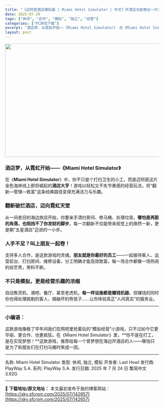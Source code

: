 ```yaml
---
title: "《迈阿密酒店模拟器 | Miami Hotel Simulator | 中文》开酒店也能卷出一片天！"
date: 2025-07-29
tags: ["休闲", "合作", "模拟", "独立", "经营"]
categories: ["PC游戏下载"]
excerpt: "酒店梦，从霓虹开始——《Miami Hotel Simulator》 在《Miami Hotel Simulator》中，你不只是个打扫卫生的小工，而是迈阿密这片金色海岸线上即将崛起的酒店大亨！游戏以轻松又不失节奏感的经营玩法，将“翻新—管理—致富”这条经典路径变得充满活力与乐趣。 翻新破烂酒店，迈&hellip;"
layout: post
---
```


<img class="aligncenter size-full wp-image-142658" src="https://sky.sfcrom.com/wp-content/uploads/2025/07/2025072902061489.webp" alt="" width="660" height="370" />
<h3>酒店梦，从霓虹开始——《Miami Hotel Simulator》</h3>
在《<strong>Miami Hotel Simulator</strong>》中，你不只是个打扫卫生的小工，而是迈阿密这片金色海岸线上即将崛起的<strong>酒店大亨</strong>！游戏以轻松又不失节奏感的经营玩法，将“翻新—管理—致富”这条经典路径变得充满活力与乐趣。
<h3><strong>翻新破烂酒店，迈向霓虹天堂</strong></h3>
从一间老旧的海边旅店开始，你要亲手清扫房间、修马桶、处理垃圾，<strong>哪怕是再脏的角落，也阻挡不了你发财的脚步</strong>。每一次翻新不仅能带来视觉上的焕然一新，更是朝“五星酒店”迈进的一小步。
<h3><strong>人手不足？叫上朋友一起卷！</strong></h3>
支持多人合作，是这款游戏的灵魂。<strong>朋友就是你最好的员工</strong>——一起接待客人、运营前台、打扫房间、维修设备，分工明确才能高效致富。每一场合作都像一场热闹的综艺秀，笑料不断。
<h3><strong>不只是模拟，更是经营乐趣的浓缩</strong></h3>
自动售货机、酒吧、餐厅、甚至老虎机，<strong>每一样设施都是赚钱机器</strong>。但赚钱的同时你也得处理挑剔的客人、搞破坏的熊孩子……让你体验真正“人间真实”的服务业。

<hr />

<h3>小编语：</h3>
这款游戏像极了早年间我们在网吧里抢着玩的“模拟经营”小游戏，只不过如今它更华丽、更合作、也更疯狂。在《Miami Hotel Simulator》里，**你不是在打工，是在实现梦想！**这款游戏，推荐给每一个曾梦想在海边开酒店的人——哪怕只是为了和朋友们在打扫马桶时笑成一团。

<hr />

名称: Miami Hotel Simulator
类型: 休闲, 独立, 模拟
开发者: Last Howl
发行商: PlayWay S.A.
系列: PlayWay S.A.
发行日期: 2025 年 7 月 24 日
繁简中文
3.92G

---
📖 **下载地址/原文地址：** 本文最初发布于我的博客网站：[https://sky.sfcrom.com/2025/07/142657](https://sky.sfcrom.com/2025/07/142657)
